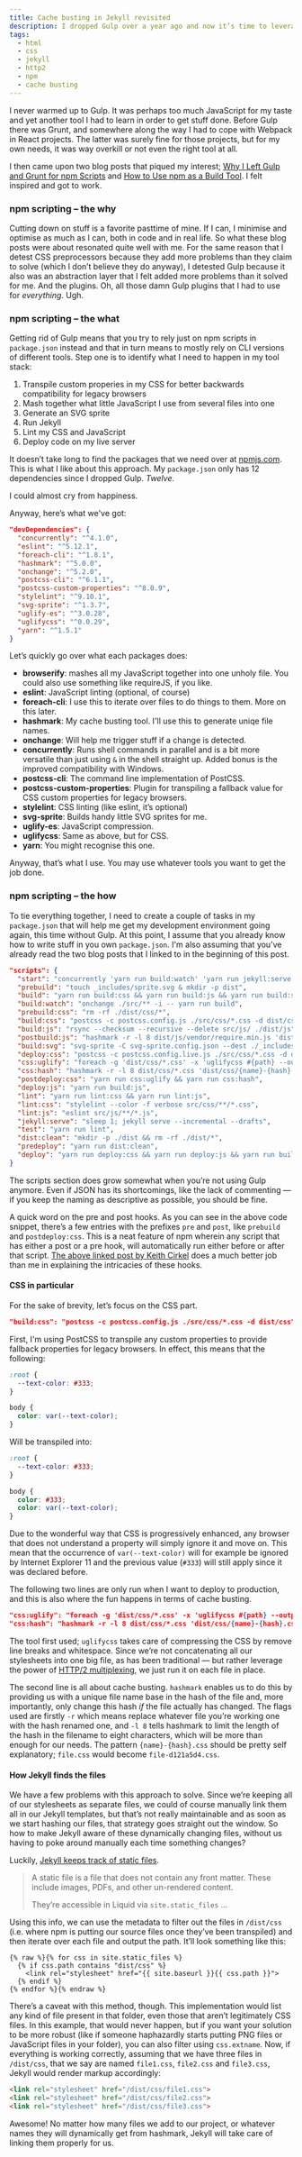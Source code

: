 ```yaml
---
title: Cache busting in Jekyll revisited
description: I dropped Gulp over a year ago and now it’s time to leverage the benefits of HTTP/2 as well! I also did some Jekyll twiddling and NPM scripting.
tags:
  - html
  - css
  - jekyll
  - http2
  - npm
  - cache busting
---
```


I never warmed up to Gulp. It was perhaps too much JavaScript for my taste and yet another tool I had to learn in order to get stuff done. Before Gulp there was Grunt, and somewhere along the way I had to cope with Webpack in React projects. The latter was surely fine for those projects, but for my own needs, it was way overkill or not even the right tool at all.

I then came upon two blog posts that piqued my interest; [Why I Left Gulp and Grunt for npm Scripts](https://medium.freecodecamp.org/why-i-left-gulp-and-grunt-for-npm-scripts-3d6853dd22b8) and [How to Use npm as a Build Tool](https://www.keithcirkel.co.uk/how-to-use-npm-as-a-build-tool/). I felt inspired and got to work.

### npm scripting – the why

Cutting down on stuff is a favorite pasttime of mine. If I can, I minimise and optimise as much as I can, both in code and in real life. So what these blog posts were about resonated quite well with me. For the same reason that I detest CSS preprocessors because they add more problems than they claim to solve (which I don’t believe they do anyway), I detested Gulp because it also was an abstraction layer that I felt added more problems than it solved for me. And the plugins. Oh, all those damn Gulp plugins that I had to use for _everything_. Ugh.

### npm scripting – the what

Getting rid of Gulp means that you try to rely just on npm scripts in `package.json` instead and that in turn means to mostly rely on CLI versions of different tools. Step one is to identify what I need to happen in my tool stack:

1. Transpile custom properies in my CSS for better backwards compatibility for legacy browsers
2. Mash together what little JavaScript I use from several files into one
3. Generate an SVG sprite
4. Run Jekyll
5. Lint my CSS and JavaScript
6. Deploy code on my live server

It doesn’t take long to find the packages that we need over at [npmjs.com](https://www.npmjs.com). This is what I like about this approach. My `package.json` only has 12 dependencies since I dropped Gulp. *Twelve.*

I could almost cry from happiness.

Anyway, here’s what we've got:

```json
"devDependencies": {
  "concurrently": "^4.1.0",
  "eslint": "^5.12.1",
  "foreach-cli": "^1.8.1",
  "hashmark": "^5.0.0",
  "onchange": "^5.2.0",
  "postcss-cli": "^6.1.1",
  "postcss-custom-properties": "^8.0.9",
  "stylelint": "^9.10.1",
  "svg-sprite": "^1.3.7",
  "uglify-es": "^3.0.28",
  "uglifycss": "^0.0.29",
  "yarn": "^1.5.1"
}
```

Let’s quickly go over what each packages does:

* **browserify**: mashes all my JavaScript together into one unholy file. You could also use something like requireJS, if you like.
* **eslint**: JavaScript linting (optional, of course)
* **foreach-cli**: I use this to iterate over files to do things to them. More on this later.
* **hashmark**: My cache busting tool. I'll use this to generate uniqe file names.
* **onchange**: Will help me trigger stuff if a change is detected.
* **concurrently**: Runs shell commands in parallel and is a bit more versatile than just using `&` in the shell straight up. Added bonus is the improved compatibility with Windows.
* **postcss-cli**: The command line implementation of PostCSS.
* **postcss-custom-properties**: Plugin for transpiling a fallback value for CSS custom properties for legacy browsers.
* **stylelint**: CSS linting (like eslint, it’s optional)
* **svg-sprite**: Builds handy little SVG sprites for me.
* **uglify-es**: JavaScript compression.
* **uglifycss**: Same as above, but for CSS.
* **yarn**: You might recognise this one.

Anyway, that’s what I use. You may use whatever tools you want to get the job done.

### npm scripting – the how

To tie everything together, I need to create a couple of tasks in my `package.json` that will help me get my development environment going again, this time without Gulp. At this point, I assume that you already know how to write stuff in you own `package.json`. I'm also assuming that you’ve already read the two blog posts that I linked to in the beginning of this post.

```json
"scripts": {
  "start": "concurrently 'yarn run build:watch' 'yarn run jekyll:serve'",
  "prebuild": "touch _includes/sprite.svg & mkdir -p dist",
  "build": "yarn run build:css && yarn run build:js && yarn run build:svg",
  "build:watch": "onchange ./src/** -i -- yarn run build",
  "prebuild:css": "rm -rf ./dist/css/*",
  "build:css": "postcss -c postcss.config.js ./src/css/*.css -d dist/css",
  "build:js": "rsync --checksum --recursive --delete src/js/ ./dist/js",
  "postbuild:js": "hashmark -r -l 8 dist/js/vendor/require.min.js 'dist/js/vendor/{name}-{hash}.js'",
  "build:svg": "svg-sprite -C svg-sprite.config.json --dest ./_includes src/svg/*.svg",
  "deploy:css": "postcss -c postcss.config.live.js ./src/css/*.css -d dist/css",
  "css:uglify": "foreach -g 'dist/css/*.css' -x 'uglifycss #{path} --output #{path}'",
  "css:hash": "hashmark -r -l 8 dist/css/*.css 'dist/css/{name}-{hash}.css'",
  "postdeploy:css": "yarn run css:uglify && yarn run css:hash",
  "deploy:js": "yarn run build:js",
  "lint": "yarn run lint:css && yarn run lint:js",
  "lint:css": "stylelint --color -f verbose src/css/**/*.css",
  "lint:js": "eslint src/js/**/*.js",
  "jekyll:serve": "sleep 1; jekyll serve --incremental --drafts",
  "test": "yarn run lint",
  "dist:clean": "mkdir -p ./dist && rm -rf ./dist/*",
  "predeploy": "yarn run dist:clean",
  "deploy": "yarn run deploy:css && yarn run deploy:js && yarn run build:svg"
}
```

The scripts section does grow somewhat when you’re not using Gulp anymore. Even if JSON has its shortcomings, like the lack of commenting — if you keep the naming as descriptive as possible, you should be fine.

A quick word on the pre and post hooks. As you can see in the above code snippet, there’s a few entries with the prefixes `pre` and `post`, like `prebuild` and `postdeploy:css`. This is a neat feature of npm wherein any script that has either a post or a pre hook, will automatically run either before or after that script. [The above linked post by Keith Cirkel](https://www.keithcirkel.co.uk/how-to-use-npm-as-a-build-tool/#pre-and-post-hooks) does a much better job than me in explaining the intricacies of these hooks.

#### CSS in particular

For the sake of brevity, let’s focus on the CSS part.

```json
"build:css": "postcss -c postcss.config.js ./src/css/*.css -d dist/css",
```

First, I'm using PostCSS to transpile any custom properties to provide fallback properties for legacy browsers. In effect, this means that the following:

```css
:root {
  --text-color: #333;
}

body {
  color: var(--text-color);
}
```

Will be transpiled into:

```css
:root {
  --text-color: #333;
}

body {
  color: #333;
  color: var(--text-color);
}
```

Due to the wonderful way that CSS is progressively enhanced, any browser that does not understand a property will simply ignore it and move on. This mean that the occurrence of `var(--text-color)` will for example be ignored by Internet Explorer 11 and the previous value (`#333`) will still apply since it was declared before.

The following two lines are only run when I want to deploy to production, and this is also where the fun happens in terms of cache busting.

```json
"css:uglify": "foreach -g 'dist/css/*.css' -x 'uglifycss #{path} --output #{path}'",
"css:hash": "hashmark -r -l 8 dist/css/*.css 'dist/css/{name}-{hash}.css'",
```

The tool first used; `uglifycss` takes care of compressing the CSS by remove line breaks and whitespace. Since we’re not concatenating all our stylesheets into one big file, as has been traditional — but rather leverage the power of [HTTP/2 multiplexing](https://http2.github.io/faq/#why-is-http2-multiplexed), we just run it on each file in place.

The second line is all about cache busting. `hashmark` enables us to do this by providing us with a unique file name base in the hash of the file and, more importantly, only change this hash _if_ the file actually has changed. The flags used are firstly `-r` which means replace whatever file you’re working one with the hash renamed one, and `-l 8` tells hashmark to limit the length of the hash in the filename to eight characters, which will be more than enough for our needs. The pattern `{name}-{hash}.css` should be pretty self explanatory; `file.css` would become  `file-d121a5d4.css`.

#### How Jekyll finds the files

We have a few problems with this approach to solve. Since we’re keeping all of our stylesheets as separate files, we could of course manually link them all in our Jekyll templates, but that’s not really maintainable and as soon as we start hashing our files, that strategy goes straight out the window. So how to make Jekyll aware of these dynamically changing files, without us having to poke around manually each time something changes?

Luckily, [Jekyll keeps track of static files](https://jekyllrb.com/docs/static-files/).

> A static file is a file that does not contain any front matter. These include images, PDFs, and other un-rendered content.
>
> They’re accessible in Liquid via `site.static_files` …

Using this info, we can use the metadata to filter out the files in `/dist/css` (i.e. where npm is putting our source files once they’ve been transpiled) and then iterate over each file and output the path. It’ll look something like this:

```liquid
{% raw %}{% for css in site.static_files %}
  {% if css.path contains "dist/css" %}
    <link rel="stylesheet" href="{{ site.baseurl }}{{ css.path }}">
  {% endif %}
{% endfor %}{% endraw %}
```

There’s a caveat with this method, though.  This implementation would list any kind of file present in that folder, even those that aren’t legitimately CSS files. In this example, that would never happen, but if you want your solution to be more robust (like if someone haphazardly starts putting PNG files or JavaScript files in your folder), you can also filter using `css.extname`. Now, if everything is working correctly, assuming that we have three files in `/dist/css`, that we say are named `file1.css`, `file2.css` and `file3.css`, Jekyll would render markup accordingly:

```html
<link rel="stylesheet" href="/dist/css/file1.css">
<link rel="stylesheet" href="/dist/css/file2.css">
<link rel="stylesheet" href="/dist/css/file3.css">
```

Awesome! No matter how many files we add to our project, or whatever names they will dynamically get from hashmark, Jekyll will take care of linking them properly for us. 